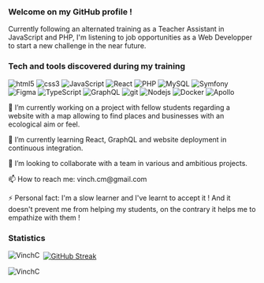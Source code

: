 ### Welcome on my GitHub profile !

<p>Currently following an alternated training as a Teacher Assistant in JavaScript and PHP, I'm listening to job opportunities as a Web Developper to start a new challenge in the near future.</p>

### Tech and tools discovered during my training

<p>
  <img alt="html5" src="https://img.shields.io/badge/-HTML5-E34F26?style=flat-square&logo=html5&logoColor=white" />
  <img alt="css3" src="https://img.shields.io/badge/-CSS3-264de4?style=flat-square&logo=css3&logoColor=white" />
  <img alt="JavaScript" src="https://img.shields.io/badge/-JavaScript-F0DB4F?style=flat-square&logo=JavaScript&logoColor=white" />
  <img alt="React" src="https://img.shields.io/badge/-React-45b8d8?style=flat-square&logo=react&logoColor=white" />
  <img alt="PHP" src="https://img.shields.io/badge/-PHP-777BB3?style=flat-square&logo=PHP&logoColor=white" />
  <img alt="MySQL" src="https://img.shields.io/badge/-MySQL-F29111?style=flat-square&logo=MySQL&logoColor=white" />
  <img alt="Symfony" src="https://img.shields.io/badge/-Symfony-000000?style=flat-square&logo=Symfony&logoColor=white" />
  <img alt="Figma" src="https://img.shields.io/badge/-Figma-a259ff?style=flat-square&logo=Figma&logoColor=white" />
  <img alt="TypeScript" src="https://img.shields.io/badge/-TypeScript-007ACC?style=flat-square&logo=typescript&logoColor=white" />
  <img alt="GraphQL" src="https://img.shields.io/badge/-GraphQL-E535AB?style=flat-square&logo=graphql&logoColor=white" />
  <img alt="git" src="https://img.shields.io/badge/-Git-F14E32?style=flat-square&logo=git&logoColor=white" />
  <img alt="Nodejs" src="https://img.shields.io/badge/-Nodejs-44883e?style=flat-square&logo=Node.js&logoColor=white" />
  <img alt="Docker" src="https://img.shields.io/badge/-Docker-0db7ed?style=flat-square&logo=docker&logoColor=white" />
  <img alt="Apollo" src="https://img.shields.io/badge/-Apollo%20GraphQL-311C87?style=flat-square&logo=apollo-graphql&logoColor=white" />
</p>

<p>🔭 I’m currently working on a project with fellow students regarding a website with a map allowing to find places and businesses with an ecological aim or feel.</p>

<p>🌱 I’m currently learning React, GraphQL and website deployment in continuous integration.</p>

<p>👯 I’m looking to collaborate with a team in various and ambitious projects. </p>

<p>📫 How to reach me: vinch.cm@gmail.com</p>

<p>⚡ Personal fact: I'm a slow learner and I've learnt to accept it ! And it doesn't prevent me from helping my students, on the contrary it helps me to empathize with them !</p>

### Statistics

<p><img align="left" src="https://github-readme-stats.vercel.app/api/top-langs?username=VinchC&show_icons=true&locale=en&layout=compact" alt="VinchC" /></p>

<p>&nbsp;<a href="https://git.io/streak-stats"><img align="center" src="https://github-readme-streak-stats.herokuapp.com?user=VinchC&hide_border=true&mode=weekly&card_width=400&card_heigth=400" alt="GitHub Streak" /></a></p>

<p><img src="https://github-readme-stats.vercel.app/api?username=VinchC&show_icons=true&locale=en" alt="VinchC" /></p>

